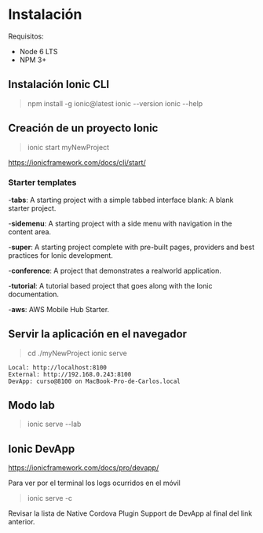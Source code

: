 # Instalación

Requisitos:

- Node 6 LTS
- NPM 3+

## Instalación Ionic CLI

> npm install -g ionic@latest
> ionic --version
> ionic --help

## Creación de un proyecto Ionic

> ionic start myNewProject

<https://ionicframework.com/docs/cli/start/>

### Starter templates

-**tabs**: A starting project with a simple tabbed interface
blank: A blank starter project.

-**sidemenu**: A starting project with a side menu with navigation in the content area.

-**super**: A starting project complete with pre-built pages, providers and best practices for Ionic development.

-**conference**: A project that demonstrates a realworld application.

-**tutorial**: A tutorial based project that goes along with the Ionic documentation.

-**aws**: AWS Mobile Hub Starter.



## Servir la aplicación en el navegador

> cd ./myNewProject
> ionic serve

```
Local: http://localhost:8100
External: http://192.168.0.243:8100
DevApp: curso@8100 on MacBook-Pro-de-Carlos.local
```


## Modo lab

> ionic serve --lab


## Ionic DevApp

<https://ionicframework.com/docs/pro/devapp/>

Para ver por el terminal los logs ocurridos en el móvil

> ionic serve -c

Revisar la lista de Native Cordova Plugin Support de DevApp al final del link anterior.


